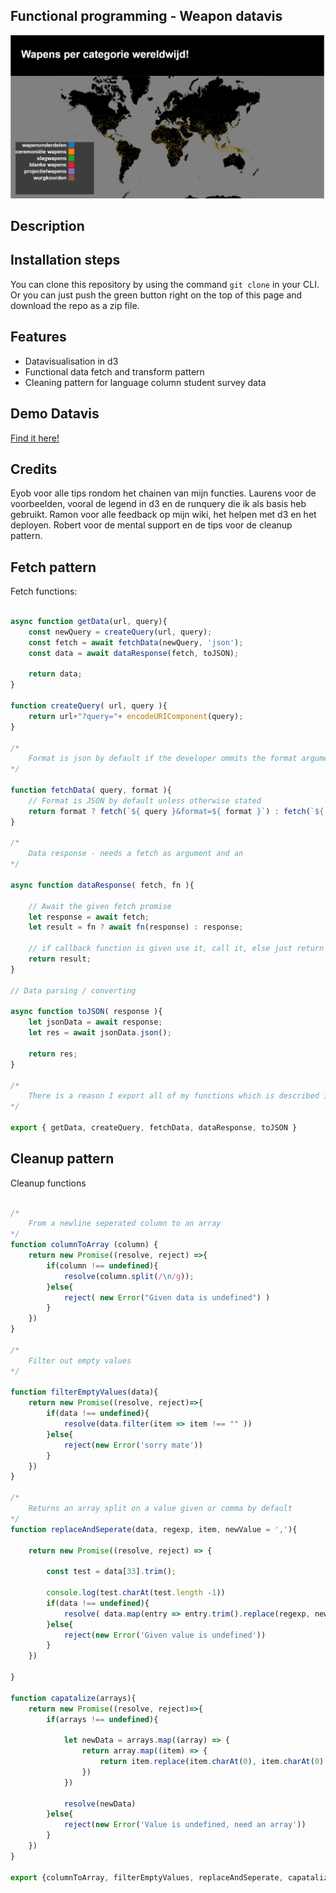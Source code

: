 ## Functional programming - Weapon datavis

![alt text](https://github.com/TomasS666/functional-programming/blob/master/wiki/weaponized-world.png "Logo Title Text 1")

## Description

## Installation steps
You can clone this repository by using the command ``` git clone ``` in your CLI.
Or you can just push the green button right on the top of this page and download the repo as a zip file.

## Features
- Datavisualisation in d3
- Functional data fetch and transform pattern
- Cleaning pattern for language column student survey data

## Demo Datavis
[Find it here!](https://tomass666.github.io/functional-programming/)

## Credits
Eyob voor alle tips rondom het chainen van mijn functies.
Laurens voor de voorbeelden, vooral de legend in d3 en de runquery die ik als basis heb gebruikt.
Ramon voor alle feedback op mijn wiki, het helpen met d3 en het deployen. 
Robert voor de mental support en de tips voor de cleanup pattern.

## Fetch pattern
Fetch functions:

```javascript

async function getData(url, query){
    const newQuery = createQuery(url, query);
    const fetch = await fetchData(newQuery, 'json');
    const data = await dataResponse(fetch, toJSON);
    
    return data;
}

function createQuery( url, query ){
    return url+"?query="+ encodeURIComponent(query); 
}

/* 
    Format is json by default if the developer ommits the format argument
*/

function fetchData( query, format ){
    // Format is JSON by default unless otherwise stated
    return format ? fetch(`${ query }&format=${ format }`) : fetch(`${ query }`);
}

/*
    Data response - needs a fetch as argument and an 
*/

async function dataResponse( fetch, fn ){

    // Await the given fetch promise 
    let response = await fetch;
    let result = fn ? await fn(response) : response;
    
    // if callback function is given use it, call it, else just return the response
    return result;
}

// Data parsing / converting

async function toJSON( response ){
    let jsonData = await response;
    let res = await jsonData.json();

    return res;
}

/* 
    There is a reason I export all of my functions which is described in my wiki
*/

export { getData, createQuery, fetchData, dataResponse, toJSON }


```

## Cleanup pattern
Cleanup functions

```javascript

/*
    From a newline seperated column to an array
*/
function columnToArray (column) {
    return new Promise((resolve, reject) =>{
        if(column !== undefined){ 
            resolve(column.split(/\n/g));
        }else{
            reject( new Error("Given data is undefined") )
        }
    })
}

/*
    Filter out empty values    
*/

function filterEmptyValues(data){
    return new Promise((resolve, reject)=>{
        if(data !== undefined){       
            resolve(data.filter(item => item !== "" ))
        }else{
            reject(new Error('sorry mate'))
        }
    })
}

/*
    Returns an array split on a value given or comma by default
*/
function replaceAndSeperate(data, regexp, item, newValue = ','){
   
    return new Promise((resolve, reject) => {
        
        const test = data[33].trim();

        console.log(test.charAt(test.length -1))
        if(data !== undefined){
            resolve( data.map(entry => entry.trim().replace(regexp, newValue).split(newValue)) );
        }else{
            reject(new Error('Given value is undefined'))
        }
    })
    
}

function capatalize(arrays){
    return new Promise((resolve, reject)=>{
        if(arrays !== undefined){

            let newData = arrays.map((array) => {
                return array.map((item) => {
                    return item.replace(item.charAt(0), item.charAt(0).toUpperCase() ) 
                }) 
            })

            resolve(newData)
        }else{
            reject(new Error('Value is undefined, need an array'))
        }
    })
}

export {columnToArray, filterEmptyValues, replaceAndSeperate, capatalize}

``` 

